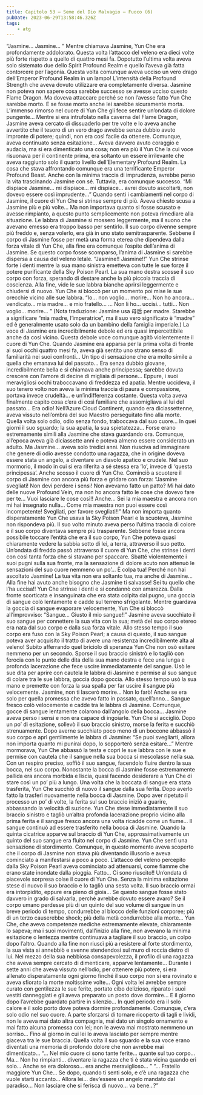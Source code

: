 ```yaml
---
title: Capitolo 53 – Seme del Dio Malvagio – Fuoco (6)
pubDate: 2023-06-29T13:58:46.326Z
tags:
    - atg
---
```


“Jasmine… Jasmine… ” Mentre chiamava Jasmine, Yun Che era profondamente addolorato. Questa volta l’attacco del veleno era dieci volte più forte rispetto a quello di quattro mesi fa. Dopotutto l’ultima volta aveva solo sistemato due dello Spirit Profound Realm e quello l’aveva già fatta contorcere per l’agonia. Questa volta comunque aveva ucciso un vero drago dell’Emperor Profound Realm in un lampo! L’intensità della Profound Strength che aveva dovuto utilizzare era completamente diversa.
Jasmine non poteva non sapere cosa sarebbe successo se avesse ucciso questo Flame Dragon. Ma doveva attaccare perché se non l’avesse fatto Yun Che sarebbe morto. E se fosse morto anche lei sarebbe sicuramente morta.
L’immenso rimorso nel cuore di Yun Che gli fece sentire un’ondata di dolore pungente… Mentre si era intrufolato nella caverna del Flame Dragon, Jasmine aveva cercato di dissuaderlo per tre volte e lo aveva anche avvertito che il tesoro di un vero drago avrebbe senza dubbio avuto impronte di potere; quindi, non era così facile da ottenere. Comunque, aveva continuato senza esitazione… Aveva davvero avuto coraggio e audacia, ma si era dimenticato una cosa; non era più il Yun Che la cui voce risuonava per il continente prima, era soltanto un essere irrilevante che aveva raggiunto solo il quarto livello dell’Elementary Profound Realm. La cosa che stava affrontando comunque era una terrificante Emperor Profound Beast. Anche con la minima traccia di imprudenza, avrebbe perso la vita trascinando Jasmine con sé.
Tuttavia, era comunque successo.
“Mi dispiace Jasmine… mi dispiace… mi dispiace… avrei dovuto ascoltarti, non dovevo essere così imprudente…” Quando sentì i cambiamenti nel corpo di Jasmine, il cuore di Yun Che si strinse sempre di più. Aveva chiesto scusa a Jasmine più e più volte… Ma non importava quanto si fosse scusato e avesse rimpianto, a questo punto semplicemente non poteva rimediare alla situazione.
Le labbra di Jasmine si mossero leggermente, ma il suono che avevano emesso era troppo basso per sentirlo.
Il suo corpo divenne sempre più freddo e, senza volerlo, era già in uno stato semitrasparente.
Sebbene il corpo di Jasmine fosse per metà una forma eterea che dipendeva dalla forza vitale di Yun Che, alla fine era comunque l’ospite dell’anima di Jasmine. Se questo corpo fosse scomparso, l’anima di Jasmine si sarebbe dispersa a causa del veleno letale.
“Jasmine!! Jasmine!!”
Yun Che strinse forte i denti mentre la sua mano sinistra emetteva con tutte le sue forze il potere purificante della Sky Poison Pearl. La sua mano destra scosse il suo corpo con forza, sperando di destare anche la più piccola traccia di coscienza. Alla fine, vide le sue labbra bianche aprirsi leggermente e chiudersi di nuovo. Yun Che si bloccò per un momento poi mise le sue orecchie vicino alle sue labbra.
“Io… non voglio… morire… Non ho ancora… vendicato… mia madre… e mio fratello… … Non li ho… uccisi… tutti… Non voglio… morire… ”
(Nota traduzione: Jasmine usa 母后 per madre. Starebbe a significare “mia madre, l’imperatrice”, ma il suo vero significato è “madre” ed è generalmente usato solo da un bambino della famiglia imperiale.)
La voce di Jasmine era incredibilmente debole ed era quasi impercettibile anche da così vicino. Questa debole voce comunque agitò violentemente il cuore di Yun Che.
Quando Jasmine era apparsa per la prima volta di fronte ai suoi occhi quattro mesi fa, aveva già sentito uno strano senso di familiarità nei suoi confronti… Un tipo di sensazione che era molto simile a quella che emanava lui del passato… Era senza dubbio giovane, incredibilmente bella e si chiamava anche principessa; sarebbe dovuta crescere con l’amore di decine di migliaia di persone… Eppure, i suoi meravigliosi occhi traboccavano di freddezza ed apatia. Mentre uccideva, il suo tenero volto non aveva la minima traccia di paura e compassione, portava invece crudeltà… e un’indifferenza costante.
Questa volta aveva finalmente capito cosa c’era di così familiare che assomigliava al lui del passato…
Era odio!
Nell’Azure Cloud Continent, quando era diciassettenne, aveva vissuto nell’ombra del suo Maestro perseguitato fino alla morte. Quella volta solo odio, odio senza fondo, traboccava dal suo cuore… In quei giorni il suo sguardo; la sua apatia, la sua spietatezza… Forse erano estremamente simili alla Jasmine che stava guardando ora.
Comunque, all’epoca aveva già diciassette anni e poteva almeno essere considerato un adulto. Ma Jasmine… aveva solo tredici anni. Non riusciva ad immaginare che genere di odio avesse condotto una ragazza, che in origine doveva essere stata un angelo, a diventare un diavolo apatico e crudele.
Nel suo mormorio, il modo in cui si era riferita a sé stessa era ‘Io’, invece di ‘questa principessa’. Anche scosso il cuore di Yun Che. Cominciò a scuotere il corpo di Jasmine con ancora più forza e gridare con forza: “Jasmine svegliati! Non devi perdere i sensi! Non avevamo fatto un patto? Mi hai dato delle nuove Profound Vein, ma non ho ancora fatto le cose che dovevo fare per te… Vuoi lasciare le cose così!! Anche… Sei la mia maestra e ancora non mi hai insegnato nulla… Come mia maestra non puoi essere così incompetente! Svegliati, per favore svegliati!!”
Ma non importa quanto disperatamente Yun Che usava la Sky Poison Pearl e la scuoteva, Jasmine non rispondeva più. Il suo volto minuto aveva perso l’ultima traccia di colore e il suo corpo diventava sempre più trasparente. Sebbene fosse ancora possibile toccare l’entità che era il suo corpo, Yun Che poteva quasi chiaramente vedere la sabbia sotto di lei, a terra, attraverso il suo petto.
Un’ondata di freddo passò attraverso il cuore di Yun Che, che strinse i denti con così tanta forza che si stavano per spaccare. Sbatté violentemente i suoi pugni sulla sua fronte, ma la sensazione di dolore acuto non attenuò le sensazioni del suo cuore nemmeno un po’… È colpa tua! Perché non hai ascoltato Jasmine! La tua vita non era soltanto tua, ma anche di Jasmine… Alla fine hai avuto anche bisogno che Jasmine ti salvasse! Sei tu quello che l’ha uccisa!!
Yun Che strinse i denti e si condannò con amarezza. Dalla fronte scorticata e insanguinata che era stata colpita dal pugno, una goccia di sangue colò lentamente e cadde sul terreno sfrigolante. Mentre guardava la goccia di sangue evaporare velocemente, Yun Che si bloccò all’improvviso: “Sangue… Giusto il mio sangue!!”
Jasmine aveva succhiato il suo sangue per connettere la sua vita con la sua; metà del suo corpo etereo era nata dal suo corpo e dalla sua forza vitale. Allo stesso tempo il suo corpo era fuso con la Sky Poison Pearl; a causa di questo, il suo sangue poteva aver acquisito il tratto di avere una resistenza incredibilmente alta al veleno!
Subito afferrando quel briciolo di speranza Yun Che non osò esitare nemmeno per un secondo. Sporse il suo braccio sinistrò e lo tagliò con ferocia con le punte delle dita della sua mano destra e fece una lunga e profonda lacerazione che fece uscire immediatamente del sangue. Usò le sue dita per aprire con cautela le labbra di Jasmine e permise al suo sangue di colare tra le sue labbra, goccia dopo goccia. Allo stesso tempo usò la sua mano e premette con forza la sua spalla per far uscire il sangue più velocemente.
Jasmine, non ti lascerò morire… Non lo farò!
Anche se era solo per quella promessa che avevo fatto in passato, quell’anno…
Sangue fresco colò velocemente e cadde tra le labbra di Jasmine. Comunque, gocce di sangue lentamente colarono dall’angolo della bocca… Jasmine aveva perso i sensi e non era capace di ingoiarle.
Yun Che si accigliò. Dopo un po’ di esitazione, sollevò il suo braccio sinistro, morse la ferita e succhiò strenuamente. Dopo averne succhiato poco meno di un boccone abbassò il suo corpo e aprì gentilmente le labbra di Jasmine: “Se puoi svegliarti, allora non importa quanto mi punirai dopo, lo sopporterò senza esitare…”
Mentre mormorava, Yun Che abbassò la testa e coprì le sue labbra con le sue e permise con cautela che il sangue nella sua bocca si mescolasse nella sua. Con un respiro preciso, soffiò il suo sangue, facendolo fluire dentro la sua bocca, nel suo corpo.
Nonostante la bocca di Jasmine fosse estremamente pallida era ancora morbida e liscia, quasi facendo desiderare a Yun Che di stare così un po’ più a lungo. Una volta che la boccata di sangue era stata trasferita, Yun Che succhiò di nuovo il sangue dalla sua ferita. Dopo averlo fatto la trasferì nuovamente nella bocca di Jasmine.
Dopo aver ripetuto il processo un po’ di volte, la ferita sul suo braccio iniziò a guarire, abbassando la velocità di suzione. Yun Che stese immediatamente il suo braccio sinistro e tagliò un’altra profonda lacerazione proprio vicino alla prima ferita e il sangue fresco ancora una volta ricadde come un fiume…
Il sangue continuò ad essere trasferito nella bocca di Jasmine. Quando la quinta cicatrice apparve sul braccio di Yun Che, approssimativamente un quinto del suo sangue era fluito nel corpo di Jasmine. Yun Che sentì una sensazione di stordimento. Comunque, in questo momento aveva scoperto che il corpo di Jasmine non stava più diventando illusorio e aveva cominciato a manifestarsi a poco a poco. L’attacco del veleno percepito dalla Sky Poison Pearl aveva cominciato ad attenuarsi, come fiamme che erano state inondate dalla pioggia.
Fatto… Ci sono riuscito!!
Un’ondata di piacevole sorpresa colse il cuore di Yun Che. Senza la minima esitazione stese di nuovo il suo braccio e lo tagliò una sesta volta. Il suo braccio ormai era intorpidito, eppure era pieno di gioia… Se questo sangue fosse stato davvero in grado di salvarla, perché avrebbe dovuto essere avaro?
Se il corpo umano perdesse più di un quinto del suo volume di sangue in un breve periodo di tempo, condurrebbe al blocco delle funzioni corporee; più di un terzo causerebbe shock; più della metà condurrebbe alla morte…
Yun Che, che aveva competenze mediche estremamente elevate, chiaramente lo sapeva; ma i suoi movimenti, dall’inizio alla fine, non avevano la minima esitazione o lentezza mentre continuava a tagliare il suo braccio, un colpo dopo l’altro.
Quando alla fine non riuscì più a resistere al forte stordimento, la sua vista si annebbiò e svenne stendendosi sul muro di roccia dietro di lui.
Nel mezzo della sua nebbiosa consapevolezza, il profilo di una ragazza che aveva sempre cercato di dimenticare, apparve lentamente…
Durante i sette anni che aveva vissuto nell’odio, per ottenere più potere, si era allenato disperatamente ogni giorno finché il suo corpo non si era rovinato e aveva sfiorato la morte moltissime volte… Ogni volta lei avrebbe sempre curato con gentilezza le sue ferite, portato cibo delizioso, riparato i suoi vestiti danneggiati e gli aveva preparato un posto dove dormire… E il giorno dopo l’avrebbe guardato partire in silenzio…
In quel periodo era il solo calore e il solo porto dove poteva dormire profondamente.
Comunque, c’era solo odio nel suo cuore. A parte sforzarsi di tornare ricoperto di tagli e lividi, non le aveva mai dato altra compagnia, mai dato un singolo ornamento e mai fatto alcuna promessa con lei; non le aveva mai mostrato nemmeno un sorriso…
Fino al giorno in cui lei lo aveva lasciato per sempre mentre giaceva tra le sue braccia. Quella volta il suo sguardo e la sua voce erano diventati una memoria di profondo dolore che non avrebbe mai dimenticato…
“… Nel mio cuore ci sono tante ferite… quante sul tuo corpo… Ma… Non ho rimpianti… diventare la ragazza che ti è stata vicina quando eri solo… Anche se era doloroso… era anche meraviglioso… ”
“… Fratello maggiore Yun Che… Se dopo, quando ti senti solo, e c’è una ragazza che vuole starti accanto… Allora lei… dev’essere un angelo mandato dal paradiso… Non lasciare che si ferisca di nuovo… va bene…?”


